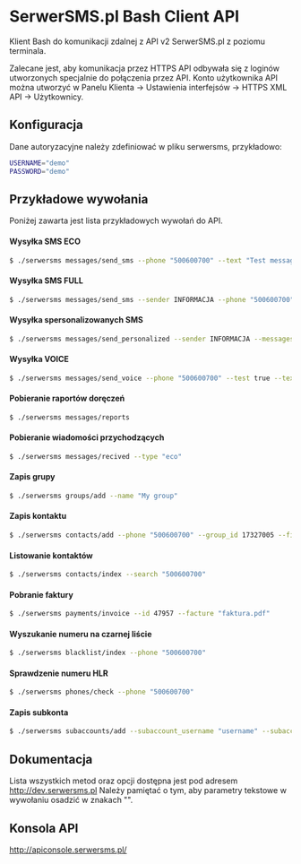 # SerwerSMS.pl Bash Client API
Klient Bash do komunikacji zdalnej z API v2 SerwerSMS.pl z poziomu terminala.

Zalecane jest, aby komunikacja przez HTTPS API odbywała się z loginów utworzonych specjalnie do połączenia przez API. Konto użytkownika API można utworzyć w Panelu Klienta → Ustawienia interfejsów → HTTPS XML API → Użytkownicy.

## Konfiguracja
Dane autoryzacyjne należy zdefiniować w pliku serwersms, przykładowo:
```bash
USERNAME="demo"
PASSWORD="demo"
```
## Przykładowe wywołania
Poniżej zawarta jest lista przykładowych wywołań do API.
#### Wysyłka SMS ECO
```bash
$ ./serwersms messages/send_sms --phone "500600700" --text "Test message" --details true
```

#### Wysyłka SMS FULL
```bash
$ ./serwersms messages/send_sms --sender INFORMACJA --phone "500600700" --text "Test message" --details true --utf true
```

#### Wysyłka spersonalizowanych SMS
```bash
$ ./serwersms messages/send_personalized --sender INFORMACJA --messages "500600700:Test message 1]|[600700800:Test message 2" --details true --utf true
```

#### Wysyłka VOICE
```bash
$ ./serwersms messages/send_voice --phone "500600700" --test true --text "Test message" --details true
```

#### Pobieranie raportów doręczeń
```bash
$ ./serwersms messages/reports
```

#### Pobieranie wiadomości przychodzących
```bash
$ ./serwersms messages/recived --type "eco"
```

#### Zapis grupy
```bash
$ ./serwersms groups/add --name "My group"
```

#### Zapis kontaktu
```bash
$ ./serwersms contacts/add --phone "500600700" --group_id 17327005 --first_name "My firstname"
```

#### Listowanie kontaktów
```bash
$ ./serwersms contacts/index --search "500600700"
```

#### Pobranie faktury
```bash
$ ./serwersms payments/invoice --id 47957 --facture "faktura.pdf"
```

#### Wyszukanie numeru na czarnej liście
```bash
$ ./serwersms blacklist/index --phone "500600700"
```

#### Sprawdzenie numeru HLR
```bash
$ ./serwersms phones/check --phone "500600700"
```

#### Zapis subkonta
```bash
$ ./serwersms subaccounts/add --subaccount_username "username" --subaccount_password "my_password" --subaccount_id 4563
```

## Dokumentacja
Lista wszystkich metod oraz opcji dostępna jest pod adresem http://dev.serwersms.pl Należy pamiętać o tym, aby parametry tekstowe w wywołaniu osadzić w znakach "".

## Konsola API
http://apiconsole.serwersms.pl/